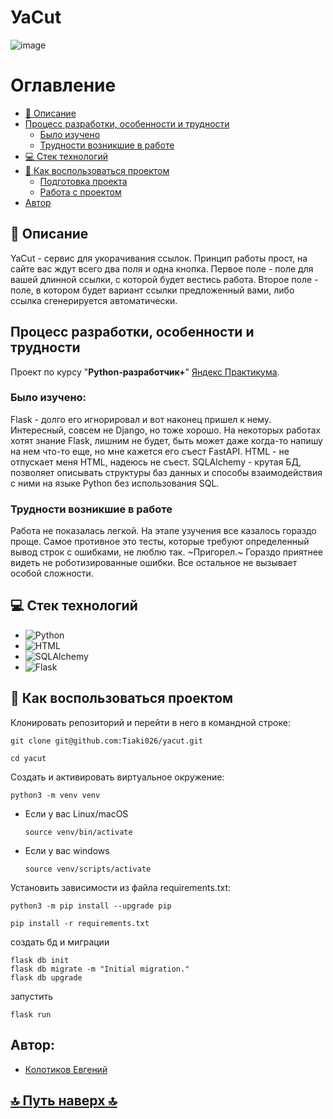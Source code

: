 # УаCut

![image](https://github.com/user-attachments/assets/bd8a0829-feac-4240-8749-d5912df93dc9)


# Оглавление
- [:page_with_curl: Описание](https://github.com/Tiaki026/scrapy_parser_pep?tab=readme-ov-file#page_with_curl-описание)
- [Процесс разработки, особенности и трудности](https://github.com/Tiaki026/scrapy_parser_pep?tab=readme-ov-file#процесс-разработки-особенности-и-трудности)
  - [Было изучено](https://github.com/Tiaki026/scrapy_parser_pep?tab=readme-ov-file#было-изучено)
  - [Трудности возникшие в работе](https://github.com/Tiaki026/scrapy_parser_pep?tab=readme-ov-file#трудности-возникшие-в-работе)
- [:computer: Стек технологий](https://github.com/Tiaki026/scrapy_parser_pep?tab=readme-ov-file#computer-стек-технологий)
- [:page_with_curl: Как воспользоваться проектом]()
  - [Подготовка проекта](https://github.com/Tiaki026/scrapy_parser_pep?tab=readme-ov-file#page_with_curl-как-воспользоваться-проектом)
  - [Работа с проектом](https://github.com/Tiaki026/scrapy_parser_pep?tab=readme-ov-file#работа-с-проектом)
- [Автор](https://github.com/Tiaki026/scrapy_parser_pep?tab=readme-ov-file#автор)

## :page_with_curl: Описание
YaCut - сервис для укорачивания ссылок. Принцип работы прост, на сайте вас ждут всего два поля и одна кнопка. Первое поле - поле для вашей длинной ссылки, с которой будет вестись работа. Второе поле - поле, в котором будет вариант ссылки предложенный вами, либо ссылка сгенерируется автоматически.

## Процесс разработки, особенности и трудности
Проект по курсу "**Python-разработчик+**" [Яндекс Практикума](https://github.com/yandex-praktikum).

### Было изучено:
Flask - долго его игнорировал и вот наконец пришел к нему. Интересный, совсем не Django, но тоже хорошо. На некоторых работах хотят знание Flask, лишним не будет, быть может даже когда-то напишу на нем что-то еще, но мне кажется его съест FastAPI.
HTML - не отпускает меня HTML, надеюсь не съест.
SQLAlchemy - крутая БД, позволяет описывать структуры баз данных и способы взаимодействия с ними на языке Python без использования SQL.

### Трудности возникшие в работе
Работа не показалась легкой. На этапе узучения все казалось гораздо проще. Самое противное это тесты, которые требуют определенный вывод строк с ошибками, не люблю так. ~Пригорел.~ Гораздо приятнее видеть не роботизированные ошибки. Все остальное не вызывает особой сложности.

## :computer: Стек технологий
- ![Python](https://img.shields.io/badge/python-3670A0?style=for-the-badge&logo=python&logoColor=ffdd54)
- ![HTML](https://img.shields.io/badge/HTML5-E34F26?style=for-the-badge&logo=html5&logoColor=white)
- ![SQLAlchemy](https://camo.githubusercontent.com/002ee4ca516670df2b07f9fead4c132c71b7f367002ab21681a686c923c0acd6/68747470733a2f2f696d672e736869656c64732e696f2f62616467652f73716c616c6368656d792d6662666266623f7374796c653d666f722d7468652d6261646765)
- ![Flask](https://camo.githubusercontent.com/caeca246a36e19149fde4f4bea527bd4b13ef7ed3ed059549d1cde0a5ff4abd8/68747470733a2f2f696d672e736869656c64732e696f2f62616467652f666c61736b2d2532333030302e7376673f7374796c653d666f722d7468652d6261646765266c6f676f3d666c61736b266c6f676f436f6c6f723d7768697465)


## :page_with_curl: Как воспользоваться проектом
Клонировать репозиторий и перейти в него в командной строке:

```
git clone git@github.com:Tiaki026/yacut.git
```

```
cd yacut
```

Cоздать и активировать виртуальное окружение:

```
python3 -m venv venv
```

* Если у вас Linux/macOS

    ```
    source venv/bin/activate
    ```

* Если у вас windows

    ```
    source venv/scripts/activate
    ```

Установить зависимости из файла requirements.txt:

```
python3 -m pip install --upgrade pip
```

```
pip install -r requirements.txt
```
создать бд и миграции
```
flask db init
flask db migrate -m "Initial migration."
flask db upgrade
```
запустить
```
flask run
```

## Автор:
  - [Колотиков Евгений](https://github.com/Tiaki026)
## 

  ## [:top: Путь наверх :top:](https://github.com/Tiaki026/scrapy_parser_pep?tab=readme-ov-file#scrapy-pep-parser)
